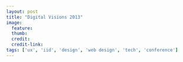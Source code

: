 ```yaml
---
layout: post
title: "Digital Visions 2013"
image:
  feature:
  thumb:
  credit:
  credit-link:
tags: ['ux', 'iid', 'design', 'web design', 'tech', 'conference']
---
```


